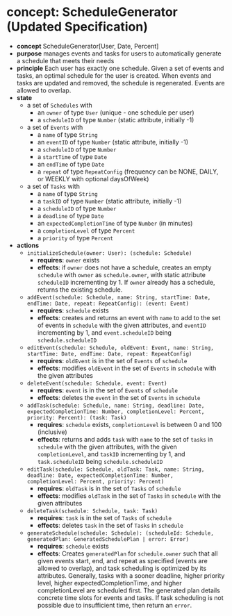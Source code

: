 <!-- [@concept.97c9fea3](../../../context/design/concepts/ScheduleGenerator/ScheduleGenerator.md/steps/concept.97c9fea3.md)

[@concept-rubric](../../background/detailed/concept-rubric.md)

[@concept-state](../../background/detailed/concept-state.md)

[@concept-design-brief](../../background/concept-design-brief.md)

[@concept-design-overview](../../background/concept-design-overview.md)

[@concept-refactoring](../../background/concept-refactoring.md)

[@concept-specifications](../../background/concept-specifications.md) -->

# concept: ScheduleGenerator (Updated Specification)

- **concept** ScheduleGenerator\[User, Date, Percent]
- **purpose** manages events and tasks for users to automatically generate a schedule that meets their needs
- **principle** Each user has exactly one schedule. Given a set of events and tasks, an optimal schedule for the user is created. When events and tasks are updated and removed, the schedule is regenerated. Events are allowed to overlap.
- **state**
  - a set of `Schedules` with
    - an `owner` of type `User` (unique - one schedule per user)
    - a `scheduleID` of type `Number` (static attribute, initially -1)
  - a set of `Events` with
    - a `name` of type `String`
    - an `eventID` of type `Number` (static attribute, initially -1)
    - a `scheduleID` of type `Number`
    - a `startTime` of type `Date`
    - an `endTime` of type `Date`
    - a `repeat` of type `RepeatConfig` (frequency can be NONE, DAILY, or WEEKLY with optional daysOfWeek)
  - a set of `Tasks` with
    - a `name` of type `String`
    - a `taskID` of type `Number` (static attribute, initially -1)
    - a `scheduleID` of type `Number`
    - a `deadline` of type `Date`
    - an `expectedCompletionTime` of type `Number` (in minutes)
    - a `completionLevel` of type `Percent`
    - a `priority` of type `Percent`
- **actions**
  - `initializeSchedule(owner: User): (schedule: Schedule)`
    - **requires**: `owner` exists
    - **effects**: if `owner` does not have a schedule, creates an empty `schedule` with `owner` as `schedule.owner`, with static attribute `scheduleID` incrementing by 1. If `owner` already has a schedule, returns the existing schedule.
  - `addEvent(schedule: Schedule, name: String, startTime: Date, endTime: Date, repeat: RepeatConfig): (event: Event)`
    - **requires**: `schedule` exists
    - **effects**: creates and returns an event with `name` to add to the set of events in `schedule` with the given attributes, and `eventID` incrementing by 1, and `event.scheduleID` being `schedule.scheduleID`
  - `editEvent(schedule: Schedule, oldEvent: Event, name: String, startTime: Date, endTime: Date, repeat: RepeatConfig)`
    - **requires**: `oldEvent` is in the set of `Events` of `schedule`
    - **effects**: modifies `oldEvent` in the set of `Events` in `schedule` with the given attributes
  - `deleteEvent(schedule: Schedule, event: Event)`
    - **requires**: `event` is in the set of `Events` of `schedule`
    - **effects**: deletes the `event` in the set of `Events` in `schedule`
  - `addTask(schedule: Schedule, name: String, deadline: Date, expectedCompletionTime: Number, completionLevel: Percent, priority: Percent): (task: Task)`
    - **requires**: `schedule` exists, `completionLevel` is between 0 and 100 (inclusive)
    - **effects**: returns and adds `task` with `name` to the set of `tasks` in `schedule` with the given attributes, with the given `completionLevel`, and `taskID` incrementing by 1, and `task.scheduleID` being `schedule.scheduleID`
  - `editTask(schedule: Schedule, oldTask: Task, name: String, deadline: Date, expectedCompletionTime: Number, completionLevel: Percent, priority: Percent)`
    - **requires**: `oldTask` is in the set of `Tasks` of `schedule`
    - **effects**: modifies `oldTask` in the set of `Tasks` in `schedule` with the given attributes
  - `deleteTask(schedule: Schedule, task: Task)`
    - **requires**: `task` is in the set of `Tasks` of `schedule`
    - **effects**: deletes `task` in the set of `Tasks` in `schedule`
  - `generateSchedule(schedule: Schedule): (scheduleId: Schedule, generatedPlan: GeneratedSchedulePlan | error: Error)`
    - **requires**: `schedule` exists
    - **effects**: Creates `generatedPlan` for `schedule.owner` such that all given events start, end, and repeat as specified (events are allowed to overlap), and task scheduling is optimized by its attributes. Generally, tasks with a sooner deadline, higher priority level, higher expectedCompletionTime, and higher completionLevel are scheduled first. The generated plan details concrete time slots for events and tasks. If task scheduling is not possible due to insufficient time, then return an `error`.
